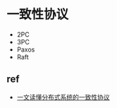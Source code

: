 # 一致性协议
+ 2PC
+ 3PC
+ Paxos
+ Raft

## ref
+ [一文读懂分布式系统的一致性协议](https://zhuanlan.zhihu.com/p/631662485)